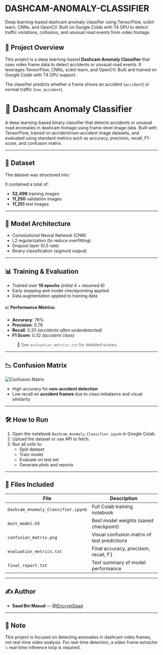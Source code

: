 # DASHCAM-ANOMALY-CLASSIFIER
Deep learning-based dashcam anomaly classifier using TensorFlow, scikit-learn, CNNs, and OpenCV. Built on Google Colab with T4 GPU to detect traffic violations, collisions, and unusual road events from video footage.
## 🚦 Project Overview

This project is a deep learning-based **Dashcam Anomaly Classifier** that uses video frame data to detect accidents or unusual road events. It leverages TensorFlow, CNNs, scikit-learn, and OpenCV. Built and trained on Google Colab with T4 GPU support.

The classifier predicts whether a frame shows an accident (`accident`) or normal traffic (`non_accident`).
# 🚦 Dashcam Anomaly Classifier

A deep learning-based binary classifier that detects accidents or unusual road anomalies in dashcam footage using frame-level image data. Built with TensorFlow, trained on accident/non-accident image datasets, and evaluated using standard metrics such as accuracy, precision, recall, F1-score, and confusion matrix.

---

## 📁 Dataset

The dataset was structured into:

It contained a total of:
- **52,499** training images
- **11,250** validation images
- **11,251** test images

---

## 🧠 Model Architecture

- Convolutional Neural Network (CNN)
- L2 regularization (to reduce overfitting)
- Dropout layer (0.5 rate)
- Binary classification (sigmoid output)

---

## 📊 Training & Evaluation

- Trained over **10 epochs** (initial 4 + resumed 6)
- Early stopping and model checkpointing applied
- Data augmentation applied to training data

#### 📈 Performance Metrics:
- **Accuracy**: 78%
- **Precision**: 0.78
- **Recall**: 0.20 _(accidents often underdetected)_
- **F1 Score**: 0.32 _(accident class)_

> 📌 See `evaluation_metrics.txt` for detailed scores.

---

## 📉 Confusion Matrix

![Confusion Matrix](confusion_matrix.png)

- High accuracy for **non-accident detection**
- Low recall on **accident frames** due to class imbalance and visual similarity

---

## 🛠️ How to Run

1. Open the notebook `Dashcam_Anomaly_Classifier.ipynb` in Google Colab.
2. Upload the dataset or use API to fetch.
3. Run all cells to:
   - Split dataset
   - Train model
   - Evaluate on test set
   - Generate plots and reports

---

## 💾 Files Included

| File                    | Description                                  |
|-------------------------|----------------------------------------------|
| `Dashcam_Anomaly_Classifier.ipynb` | Full Colab training notebook             |
| `best_model.h5`         | Best model weights (saved checkpoint)        |
| `confusion_matrix.png`  | Visual confusion matrix of test predictions  |
| `evaluation_metrics.txt`| Final accuracy, precision, recall, F1        |
| `final_report.txt`      | Text summary of model performance            |

---

## ✍️ Author

- **Saad Bin Masud** — [@IEncryptSaad](https://github.com/IEncryptSaad)

---

## 📌 Note

This project is focused on detecting anomalies in dashcam video frames, not real-time video analysis. For real-time detection, a video frame extractor + real-time inference loop is required.

